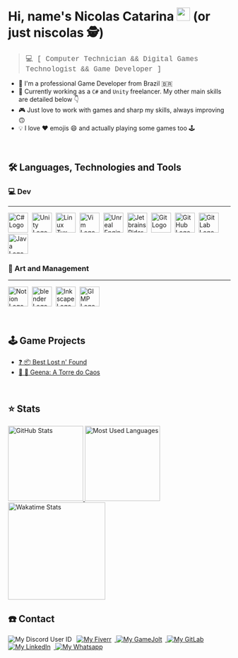 # Hi, name's Nicolas Catarina <img src="https://c.tenor.com/BlM254E365cAAAAi/sun-smiling.gif" width=30> (or just niscolas :detective:)

> <span style="font-size:16px; font-family:Courier"> :computer: [ Computer Technician && Digital Games Technologist && Game Developer ] </span>

- 🦸 I'm a professional Game Developer from Brazil 🇧🇷 <br>
- 🔨 Currently working as a `C#` and `Unity` freelancer. My other main skills are detailed below 👇 <br>
- 🎮 Just love to work with games and sharp my skills, always improving 🙃 <br>
- 💡 I love ❤️ emojis 😄 and actually playing some games too 🕹️

<br>

## :hammer_and_wrench: Languages, Technologies and Tools

### :computer: Dev
---

<p>
    <img
        alt="C# Logo"
        class="base-skill"
        src="https://cdn.jsdelivr.net/gh/devicons/devicon/icons/csharp/csharp-original.svg">
    <img
        alt="Unity Logo"
        class="base-skill"
        src="https://cdn4.iconfinder.com/data/icons/various-icons-2/476/Unity.png">
    <img
        alt="Linux Tux Logo"
        class="base-skill"
        src="https://img.icons8.com/color/240/000000/linux--v1.png">
    <img
        alt="Vim Logo"
        class="base-skill"
        src="https://img.icons8.com/external-tal-revivo-shadow-tal-revivo/240/000000/external-vim-a-highly-configurable-text-editor-for-efficiently-creating-and-changing-any-kind-of-text-logo-shadow-tal-revivo.png">
    <img
        alt="Unreal Engine Logo"
        class="base-skill"
        src="https://img.icons8.com/color/240/000000/unreal-engine.png">
    <img
        alt="Jetbrains Rider Logo"
        class="base-skill"
        src="https://resources.jetbrains.com/storage/products/company/brand/logos/Rider_icon.svg?_gl=1*1y5ya1z*_ga*MTIwNTgzMDkyMC4xNjM2NjQ1NzAz*_ga_V0XZL7QHEB*MTYzOTEwNjI1NC40LjAuMTYzOTEwNjI1Ni4w">
    <img
        alt="Git Logo"
        class="base-skill"
        src="https://cdn.jsdelivr.net/gh/devicons/devicon/icons/git/git-original.svg">
    <img
        alt="GitHub Logo"
        class="base-skill"
        src="https://img.icons8.com/color/240/000000/github--v1.png">
    <img
        alt="GitLab Logo"
        class="base-skill"
        src="https://cdn.jsdelivr.net/gh/devicons/devicon/icons/gitlab/gitlab-original.svg">
    <img
        alt="Java Logo"
        class="base-skill"
        src="https://cdn.jsdelivr.net/gh/devicons/devicon/icons/java/java-original.svg">
</p>

### :art: Art and Management
---

<p>
    <img
        alt="Notion Logo"
        class="base-skill"
        src="https://img.icons8.com/color/240/000000/notion--v1.png">
    <img
        alt="blender Logo"
        class="base-skill"
        src="https://img.icons8.com/color/240/000000/blender-3d.png">
    <img
        alt="Inkscape Logo"
        class="base-skill"
        src="https://img.icons8.com/color/240/000000/inkscape.png">
    <img
        alt="GIMP Logo"
        class="base-skill"
        src="https://img.icons8.com/color/240/000000/gimp.png">
</p>

<br>

## :joystick: Game Projects

- [:question: :package: Best Lost n' Found][best_lost_n_found-gamejolt_link]
- [:volcano: :tokyo_tower: Geena: A Torre do Caos][geena-gamejolt_link]

<br>

## :star: Stats

<a href="https://github.com/anuraghazra/github-readme-stats">
    <img
        alt="GitHub Stats"
        class="base-stat"
        src="https://github-readme-stats.vercel.app/api?username=niscolas&count_private=true&custom_title=GitHub Stats&show_icons=true&theme=tokyonight">
</a>
<a href="https://github.com/anuraghazra/github-readme-stats">
    <img
        alt="Most Used Languages"
        class="base-stat"
        src="https://github-readme-stats.vercel.app/api/top-langs/?username=niscolas&hide=java&layout=compact&theme=tokyonight">
</a>
<a href="https://github.com/anuraghazra/github-readme-stats">
    <img
        alt="Wakatime Stats"
        class="base-stat wakatime-stat"
        src="https://github-readme-stats.vercel.app/api/wakatime?username=niscolas&theme=tokyonight">
</a>

<br>

## :telephone: Contact

<img
    alt="My Discord User ID"
    class="base-contact-badge"
    src="https://img.shields.io/badge/Discord-niscolas_0609-565B65?style=for-the-badge&labelColor=5865F2&logo=discord&logoColor=white">
<a href="hhttps://www.fiverr.com/pajamaunicorns">
    <img
        alt="My Fiverr"
        class="base-contact-badge"
        src="https://img.shields.io/badge/Fiverr-1DBF73?style=for-the-badge&logo=fiverr&logoColor=white">
</a>
<a href="https://gamejolt.com/@Bitten-Sweet">
    <img
        alt="My GameJolt"
        class="base-contact-badge"
        src="https://img.shields.io/badge/GameJolt-2F7F6F?style=for-the-badge&logo=gamejolt&logoColor=white">
</a>
<a href="https://gitlab.com/niscolas">
    <img
        alt="My GitLab"
        class="base-contact-badge"
        src="https://img.shields.io/badge/GitLab-330F63?style=for-the-badge&logo=gitlab&logoColor=white">
</a>
<a href="https://www.linkedin.com/in/niscolas">
    <img
        alt="My LinkedIn"
        class="base-contact-badge"
        src="https://img.shields.io/badge/LinkedIn-0077B5?style=for-the-badge&logo=linkedin&logoColor=white">
</a>
<a href="https://wa.me/5531988598280">
    <img
        alt="My Whatsapp"
        class="base-contact-badge"
        src="https://img.shields.io/badge/WhatsApp-25D366?style=for-the-badge&logo=whatsapp&logoColor=white">
</a>

[best_lost_n_found-gamejolt_link]: https://gamejolt.com/games/bestlostnfound/604915
[geena-gamejolt_link]: https://gamejolt.com/games/geena/604636

<style>
    .base-contact-badge {
        margin-right: 7px;
    }

    .base-skill {
        height: 45px;
        margin-right: 5px;
    }

    .base-stat {
        height: 170px;
    }

    .base-stat.wakatime-stat {
        height: 220px;
    }
</style>